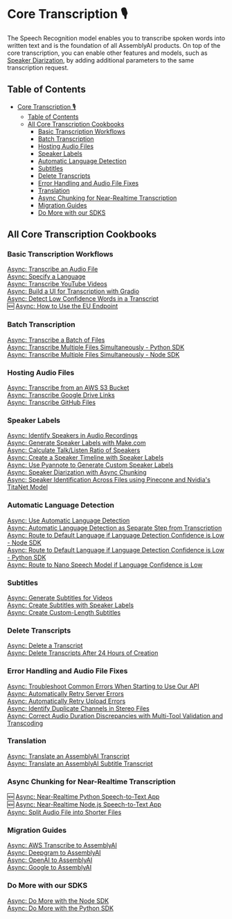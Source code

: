 # Core Transcription 🎙️

The Speech Recognition model enables you to transcribe spoken words into written text and is the foundation of all AssemblyAI products.
On top of the core transcription, you can enable other features and models, such as [Speaker Diarization](https://www.assemblyai.com/docs/speech-to-text/speaker-diarization), by adding additional parameters to the same transcription request.

## Table of Contents

- [Core Transcription 🎙️](#core-transcription-️)
  - [Table of Contents](#table-of-contents)
  - [All Core Transcription Cookbooks](#all-core-transcription-cookbooks)
    - [Basic Transcription Workflows](#basic-transcription-workflows)
    - [Batch Transcription](#batch-transcription)
    - [Hosting Audio Files](#hosting-audio-files)
    - [Speaker Labels](#speaker-labels)
    - [Automatic Language Detection](#automatic-language-detection)
    - [Subtitles](#subtitles)
    - [Delete Transcripts](#delete-transcripts)
    - [Error Handling and Audio File Fixes](#error-handling-and-audio-file-fixes)
    - [Translation](#translation)
    - [Async Chunking for Near-Realtime Transcription](#async-chunking-for-near-realtime-transcription)
    - [Migration Guides](#migration-guides)
    - [Do More with our SDKS](#do-more-with-our-sdks)


## All Core Transcription Cookbooks

<a name="basic"></a>

### Basic Transcription Workflows

[Async: Transcribe an Audio File](transcribe.ipynb)\
[Async: Specify a Language](specify-language.ipynb) \
[Async: Transcribe YouTube Videos](transcribe_youtube_videos.ipynb)\
[Async: Build a UI for Transcription with Gradio](gradio-frontend.ipynb)\
[Async: Detect Low Confidence Words in a Transcript](detecting-low-confidence-words.md)\
🆕 [Async: How to Use the EU Endpoint](how_to_use_the_eu_endpoint.ipynb)  

<a name="batch"></a>

### Batch Transcription

[Async: Transcribe a Batch of Files](transcribe_batch_of_files)\
[Async: Transcribe Multiple Files Simultaneously - Python SDK](SDK_transcribe_batch_of_files/batch_transcription.ipynb)\
[Async: Transcribe Multiple Files Simultaneously - Node SDK](SDK-Node-batch.md)

<a name="host-files"></a>

### Hosting Audio Files

[Async: Transcribe from an AWS S3 Bucket](transcribe_from_s3.ipynb)\
[Async: Transcribe Google Drive Links](transcribing-google-drive-file.md)\
[Async: Transcribe GitHub Files](transcribing-github-files.md)

<a name="speaker-labels"></a>

### Speaker Labels

[Async: Identify Speakers in Audio Recordings](speaker_labels.ipynb)\
[Async: Generate Speaker Labels with Make.com](make.com-speaker-labels.md)\
[Async: Calculate Talk/Listen Ratio of Speakers](talk-listen-ratio.ipynb)\
[Async: Create a Speaker Timeline with Speaker Labels](speaker_timeline.ipynb)\
[Async: Use Pyannote to Generate Custom Speaker Labels](Use_AssemblyAI_with_Pyannote_to_generate_custom_Speaker_Labels.ipynb)\
[Async: Speaker Diarization with Async Chunking](speaker-diarization-with-async-chunking.ipynb)\
[Async: Speaker Identification Across Files using Pinecone and Nvidia's TitaNet Model](titanet-speaker-identification.ipynb)

<a name="ald"></a>

### Automatic Language Detection

[Async: Use Automatic Language Detection](automatic-language-detection.ipynb)\
[Async: Automatic Language Detection as Separate Step from Transcription](automatic-language-detection-separate.ipynb)\
[Async: Route to Default Language if Language Detection Confidence is Low - Node SDK](automatic-language-detection-route-default-language-js.md)\
[Async: Route to Default Language if Language Detection Confidence is Low - Python SDK](automatic-language-detection-route-default-language-python.ipynb)\
[Async: Route to Nano Speech Model if Language Confidence is Low](automatic-language-detection-route-nano-model.ipynb)

<a name="subtitles"></a>

### Subtitles

[Async: Generate Subtitles for Videos](subtitles.ipynb)\
[Async: Create Subtitles with Speaker Labels](speaker_labelled_subtitles.ipynb)\
[Async: Create Custom-Length Subtitles](subtitle_creation_by_word_count.ipynb)

<a name="delete"></a>

### Delete Transcripts

[Async: Delete a Transcript](delete_transcript.ipynb)\
[Async: Delete Transcripts After 24 Hours of Creation](schedule_delete.ipynb)

<a name="errors"></a>

### Error Handling and Audio File Fixes

[Async: Troubleshoot Common Errors When Starting to Use Our API](common_errors_and_solutions.md)\
[Async: Automatically Retry Server Errors](retry-server-error.ipynb)\
[Async: Automatically Retry Upload Errors](retry-upload-error.ipynb)\
[Async: Identify Duplicate Channels in Stereo Files](identify_duplicate_channels.ipynb)\
[Async: Correct Audio Duration Discrepancies with Multi-Tool Validation and Transcoding](audio-duration-fix.ipynb)

<a name="translate"></a>

### Translation

[Async: Translate an AssemblyAI Transcript](translate_transcripts.ipynb)\
[Async: Translate an AssemblyAI Subtitle Transcript](translate_subtitles.ipynb)

<a name="chunking"></a>

### Async Chunking for Near-Realtime Transcription

🆕 [Async: Near-Realtime Python Speech-to-Text App](https://github.com/AssemblyAI-Solutions/async-chunk-py)\
🆕 [Async: Near-Realtime Node.js Speech-to-Text App](https://github.com/AssemblyAI-Solutions/async-chunk-js)\
[Async: Split Audio File into Shorter Files](split_audio_file)

<a name="migration-guides"></a>

### Migration Guides

[Async: AWS Transcribe to AssemblyAI](migration_guides/aws_to_aai.ipynb)\
[Async: Deepgram to AssemblyAI](migration_guides/dg_to_aai.ipynb)\
[Async: OpenAI to AssemblyAI](migration_guides/oai_to_aai.ipynb)\
[Async: Google to AssemblyAI](migration_guides/google_to_aai.ipynb)

<a name="do-more-with-sdk"></a>

### Do More with our SDKS

[Async: Do More with the Node SDK](do-more-with-sdk-js.md)\
[Async: Do More with the Python SDK](do-more-with-sdk-python.ipynb)
